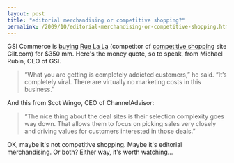 ```yaml
---
layout: post
title: "editorial merchandising or competitive shopping?"
permalink: /2009/10/editorial-merchandising-or-competitive-shopping.html
---
```


<p>GSI Commerce is <a href="http://www.nytimes.com/2009/10/28/technology/start-ups/28shop.html?_r=1&amp;ref=technology#">buying</a> <a href="http://www.ruelala.com/">Rue La La</a> (competitor of <a href="http://www.sippey.com/2009/10/competitive-shopping.html">competitive shopping</a> site Gilt.com) for $350 mm.  Here&#39;s the money quote, so to speak, from Michael Rubin, CEO of GSI.</p>

<blockquote>“What you are getting is completely addicted customers,” he said. “It’s completely viral. There are virtually no marketing costs in this business.”</blockquote>

<p>And this from Scot Wingo, CEO of ChannelAdvisor:</p>

<blockquote>“The nice thing about the deal sites is their selection complexity goes way down. That allows them to focus on picking sales very closely and driving values for customers interested in those deals.”</blockquote>

<p>OK, maybe it&#39;s not competitive shopping.  Maybe it&#39;s editorial merchandising.  Or both?  Either way, it&#39;s worth watching...</p>


